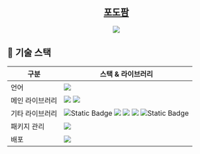 <div align="center">

## [포도팜](https://podofarm.xyz/)

<img src="https://github.com/user-attachments/assets/0501013f-0b54-48e4-ad71-b503a58764bb">

</div>

## 📌 기술 스택

|구분| 스택 & 라이브러리|
|--|--|
|언어| <img src="https://img.shields.io/badge/TypeScript-007ACC?style=for-the-badge&logo=typescript&logoColor=white">|
|메인 라이브러리|<img src="https://img.shields.io/badge/react-61DAFB?style=for-the-badge&logo=react&logoColor=black"> <img src="https://img.shields.io/badge/nextjs-000000?style=for-the-badge&logo=nextdotjs&logoColor=white">|
|기타 라이브러리|<img alt="Static Badge" src="https://img.shields.io/badge/tailwindcss-06B6D4?style=for-the-badge&logo=tailwindcss&logoColor=black"> <img src="https://img.shields.io/badge/tanstack query-FF4154?style=for-the-badge"> <img src="https://img.shields.io/badge/justand-2359C6?style=for-the-badge&logo=justand"> <img src="https://img.shields.io/badge/react hook form-EC5990?style=for-the-badge"> <img alt="Static Badge" src="https://img.shields.io/badge/shadcnui-161618?style=for-the-badge&logo=shadcnui&logoColor=white"> 
|패키지 관리|<img src="https://img.shields.io/badge/yarn-273A60?style=for-the-badge&logo=yarn"> |
|배포| <img src="https://img.shields.io/badge/vercel-232F3E?style=for-the-badge&logo=vercel&logoColor=white">
